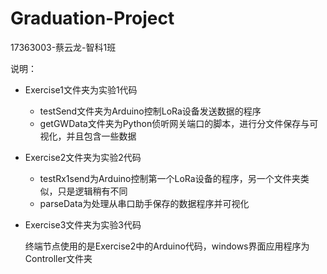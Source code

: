# Graduation-Project
17363003-蔡云龙-智科1班

说明：
- Exercise1文件夹为实验1代码
  - testSend文件夹为Arduino控制LoRa设备发送数据的程序
  - getGWData文件夹为Python侦听网关端口的脚本，进行分文件保存与可视化，并且包含一些数据
- Exercise2文件夹为实验2代码
  - testRx1send为Arduino控制第一个LoRa设备的程序，另一个文件夹类似，只是逻辑稍有不同
  - parseData为处理从串口助手保存的数据程序并可视化
- Exercise3文件夹为实验3代码
  
  终端节点使用的是Exercise2中的Arduino代码，windows界面应用程序为Controller文件夹
